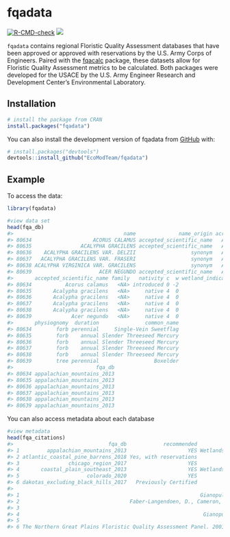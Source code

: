 
<!-- README.md is generated from README.Rmd. Please edit that file -->

# fqadata

<!-- badges: start -->

[![R-CMD-check](https://github.com/EcoModTeam/fqadata/actions/workflows/check-standard.yaml/badge.svg)](https://github.com/EcoModTeam/fqadata/actions/workflows/check-standard.yaml)
[![](https://cranlogs.r-pkg.org/badges/grand-total/fqadata)](https://cran.r-project.org/package=fqadata)
<!-- badges: end -->

`fqadata` contains regional Floristic Quality Assessment databases that
have been approved or approved with reservations by the U.S. Army Corps
of Engineers. Paired with the
[fqacalc](https://github.com/EcoModTeam/fqacalc) package, these datasets
allow for Floristic Quality Assessment metrics to be calculated. Both
packages were developed for the USACE by the U.S. Army Engineer Research
and Development Center’s Environmental Laboratory.

## Installation

``` r
# install the package from CRAN
install.packages("fqadata")
```

You can also install the development version of fqadata from
[GitHub](https://github.com/) with:

``` r
# install.packages("devtools")
devtools::install_github("EcoModTeam/fqadata")
```

## Example

To access the data:

``` r
library(fqadata)

#view data set
head(fqa_db)
#>                                    name              name_origin acronym
#> 80634                    ACORUS CALAMUS accepted_scientific_name   ACCA4
#> 80635                ACALYPHA GRACILENS accepted_scientific_name   ACGR2
#> 80636    ACALYPHA GRACILENS VAR. DELZII                  synonym   ACGRD
#> 80637   ACALYPHA GRACILENS VAR. FRASERI                  synonym   ACGRF
#> 80638 ACALYPHA VIRGINICA VAR. GRACILENS                  synonym   ACVIG
#> 80639                      ACER NEGUNDO accepted_scientific_name   ACNE2
#>       accepted_scientific_name family   nativity c  w wetland_indicator
#> 80634           Acorus calamus   <NA> introduced 0 -2               OBL
#> 80635       Acalypha gracilens   <NA>     native 4  0               FAC
#> 80636       Acalypha gracilens   <NA>     native 4  0               FAC
#> 80637       Acalypha gracilens   <NA>     native 4  0               FAC
#> 80638       Acalypha gracilens   <NA>     native 4  0               FAC
#> 80639             Acer negundo   <NA>     native 4  0               FAC
#>       physiognomy  duration               common_name
#> 80634        forb perennial     Single-Vein Sweetflag
#> 80635        forb    annual Slender Threeseed Mercury
#> 80636        forb    annual Slender Threeseed Mercury
#> 80637        forb    annual Slender Threeseed Mercury
#> 80638        forb    annual Slender Threeseed Mercury
#> 80639        tree perennial                  Boxelder
#>                           fqa_db
#> 80634 appalachian_mountains_2013
#> 80635 appalachian_mountains_2013
#> 80636 appalachian_mountains_2013
#> 80637 appalachian_mountains_2013
#> 80638 appalachian_mountains_2013
#> 80639 appalachian_mountains_2013
```

You can also access metadata about each database

``` r
#view metadata
head(fqa_citations)
#>                               fqa_db            recommended         notes
#> 1         appalachian_mountains_2013                    YES Wetlands Only
#> 2 atlantic_coastal_pine_barrens_2018 Yes, with reservations          <NA>
#> 3                chicago_region_2017                    YES          <NA>
#> 4       coastal_plain_southeast_2013                    YES Wetlands Only
#> 5                      colorado_2020                    YES          <NA>
#> 6 dakotas_excluding_black_hills_2017   Previously Certified          <NA>
#>                                                                                                                                                                                                                                                                                 citation
#> 1                                                           Gianopulos, K. 2014. Coefficient of Conservatism Database Development for Wetland Plants\nOccurring in the Southeast United States. NC Dept. of Envir. Quality, Div. of Water Resources: Wetlands Branch. Report to the EPA.
#> 2                                    Faber-Langendoen, D., Cameron, D., Gilman, A. V., Metzler, K. J., Ring, R. M., & Sneddon, L. (2019). Development of an Ecoregional Floristic Quality Assessment Method for the Northeastern United States. Northeastern Naturalist, 26(3), 593-608.
#> 3                                                                                                                              Herman, B., Sliwinski, R. and S. Whitaker. 2017. Chicago Region FQA (Floristic Quality Assessment) Calculator. U.S. Army Corps of Engineers, Chicago, IL.
#> 4                                                            Gianopulos, K. 2014. Coefficient of Conservatism Database Development for Wetland Plants Occurring in the Southeast United States. NC Dept. of Envir. Quality, Div. of Water Resources: Wetlands Branch. Report to the EPA.
#> 5                                                                                           Smith, P., G. Doyle, and J. Lemly. 2020. Revision of Colorado's Floristic Quality Assessment\nIndices. Colorado Natural Heritage Program, Colorado State University, Fort Collins, Colorado.
#> 6 The Northern Great Plains Floristic Quality Assessment Panel. 2001. Coefficients of conservatism for the vascular flora of the Dakotas and adjacent grasslands. U.S. Geological Survey, Biological Resources Division, Information and Technology Report USGS/BRD/ITR-2001-0001, 32 p.
```
